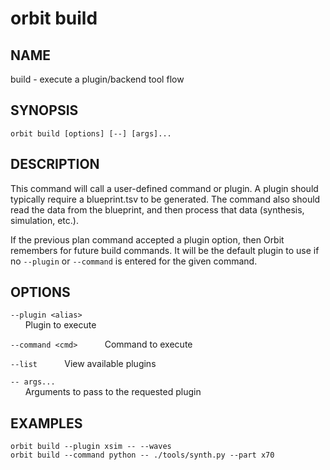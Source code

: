 # __orbit build__

## __NAME__

build - execute a plugin/backend tool flow

## __SYNOPSIS__

```
orbit build [options] [--] [args]...
```

## __DESCRIPTION__

This command will call a user-defined command or plugin. A plugin should
typically require a blueprint.tsv to be generated. The command also
should read the data from the blueprint, and then process that data
(synthesis, simulation, etc.).
  
If the previous plan command accepted a plugin option, then Orbit remembers
for future build commands. It will be the default plugin to use if no
`--plugin` or `--command` is entered for the given command.

## __OPTIONS__

`--plugin <alias>`  
      Plugin to execute
 
`--command <cmd>`     
      Command to execute
  
`--list`     
      View available plugins
 
`-- args...`  
      Arguments to pass to the requested plugin

## __EXAMPLES__

```
orbit build --plugin xsim -- --waves
orbit build --command python -- ./tools/synth.py --part x70
```